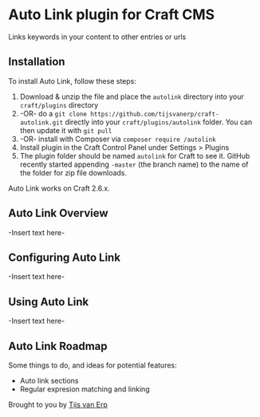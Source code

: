 # Auto Link plugin for Craft CMS

Links keywords in your content to other entries or urls

## Installation

To install Auto Link, follow these steps:

1. Download & unzip the file and place the `autolink` directory into your `craft/plugins` directory
2.  -OR- do a `git clone https://github.com/tijsvanerp/craft-autolink.git` directly into your `craft/plugins/autolink` folder.  You can then update it with `git pull`
3.  -OR- install with Composer via `composer require /autolink`
4. Install plugin in the Craft Control Panel under Settings > Plugins
5. The plugin folder should be named `autolink` for Craft to see it.  GitHub recently started appending `-master` (the branch name) to the name of the folder for zip file downloads.

Auto Link works on Craft 2.6.x.

## Auto Link Overview

-Insert text here-

## Configuring Auto Link

-Insert text here-

## Using Auto Link

-Insert text here-

## Auto Link Roadmap

Some things to do, and ideas for potential features:
* Auto link sections
* Regular expresion matching and linking

Brought to you by [Tijs van Erp](https://github.com/tijsvanerp)
